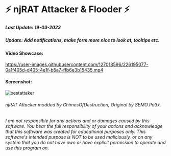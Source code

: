 # ⚡ njRAT Attacker & Flooder ⚡
##### Last Update: 19-03-2023
##### Update: Add notifications, make form more nice to look at, tooltips etc.
#### Video Showcase:
https://user-images.githubusercontent.com/127018596/226195077-0a1f405d-d405-4e1f-b5a7-ffb6e3b15435.mp4

#### Screenshot:
![bestattaker](https://user-images.githubusercontent.com/127018596/226191297-786b4445-1e36-4959-84ec-70daa9291c3b.PNG)

###### njRAT Attacker modded by ChimesOfDestruction, Original by SEMO.Pa3x.  

###### I am not responsible for any actions and or damages caused by this software. You bear the full responsibility of your actions and acknowledge that this software was created for educational purposes only. This software's intended purpose is NOT to be used maliciously, or on any system that you do not have own or have explicit permission to operate and use this program on.
